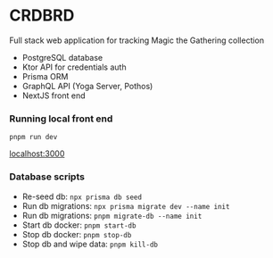 # CRDBRD

Full stack web application for tracking Magic the Gathering collection
- PostgreSQL database
- Ktor API for credentials auth
- Prisma ORM
- GraphQL API (Yoga Server, Pothos)
- NextJS front end

### Running local front end

`pnpm run dev`

[localhost:3000](localhost:3000)


### Database scripts
- Re-seed db: `npx prisma db seed`
- Run db migrations: `npx prisma migrate dev --name init`
- Run db migrations: `pnpm migrate-db --name init`
- Start db docker: `pnpm start-db`
- Stop db docker: `pnpm stop-db`
- Stop db and wipe data: `pnpm kill-db`